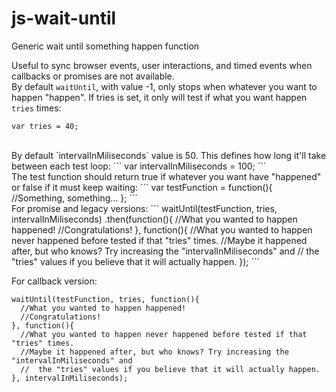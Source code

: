 # js-wait-until
Generic wait until something happen function

Useful to sync browser events, user interactions, and timed events when callbacks or promises are not available.
<br />
By default `waitUntil`, with value -1, only stops when whatever you want to happen "happen".
If tries is set, it only will test if what you want happen `tries` times:
```
var tries = 40;
```
<br />
By default `intervalInMiliseconds` value is 50.
This defines how long it'll take between each test loop:
```
var intervalInMiliseconds = 100;
```
<br />
The test function should return true if whatever you want have "happened" or false if it must keep waiting:
```
var testFunction = function(){
  //Something, something...
};
```
<br />
For promise and legacy versions:
```
waitUntil(testFunction, tries, intervalInMiliseconds)
.then(function(){
  //What you wanted to happen happened!
  //Congratulations!
}, function(){
  //What you wanted to happen never happened before tested if that "tries" times. 
  //Maybe it happened after, but who knows? Try increasing the "intervalInMiliseconds" and
  //  the "tries" values if you believe that it will actually happen.
});
```

For callback version:
```
waitUntil(testFunction, tries, function(){
  //What you wanted to happen happened!
  //Congratulations!
}, function(){
  //What you wanted to happen never happened before tested if that "tries" times. 
  //Maybe it happened after, but who knows? Try increasing the "intervalInMiliseconds" and
  //  the "tries" values if you believe that it will actually happen.
}, intervalInMiliseconds);
```
